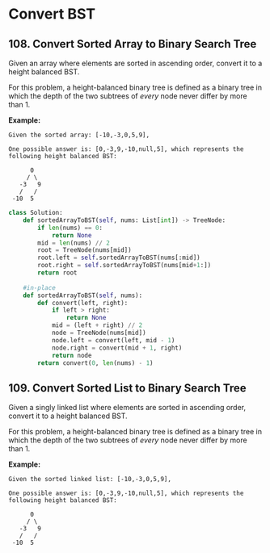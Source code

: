 # Convert BST

## 108. Convert Sorted Array to Binary Search Tree

Given an array where elements are sorted in ascending order, convert it to a height balanced BST.

For this problem, a height-balanced binary tree is defined as a binary tree in which the depth of the two subtrees of _every_ node never differ by more than 1.

**Example:**

```text
Given the sorted array: [-10,-3,0,5,9],

One possible answer is: [0,-3,9,-10,null,5], which represents the following height balanced BST:

      0
     / \
   -3   9
   /   /
 -10  5
```

```python
class Solution:
    def sortedArrayToBST(self, nums: List[int]) -> TreeNode:
        if len(nums) == 0:
            return None
        mid = len(nums) // 2
        root = TreeNode(nums[mid])
        root.left = self.sortedArrayToBST(nums[:mid])
        root.right = self.sortedArrayToBST(nums[mid+1:])
        return root
    
    #in-place
    def sortedArrayToBST(self, nums):
        def convert(left, right):
            if left > right:
                return None
            mid = (left + right) // 2
            node = TreeNode(nums[mid])
            node.left = convert(left, mid - 1)
            node.right = convert(mid + 1, right)
            return node
        return convert(0, len(nums) - 1)
```

## 109. Convert Sorted List to Binary Search Tree

Given a singly linked list where elements are sorted in ascending order, convert it to a height balanced BST.

For this problem, a height-balanced binary tree is defined as a binary tree in which the depth of the two subtrees of _every_ node never differ by more than 1.

**Example:**

```text
Given the sorted linked list: [-10,-3,0,5,9],

One possible answer is: [0,-3,9,-10,null,5], which represents the following height balanced BST:

      0
     / \
   -3   9
   /   /
 -10  5
```

